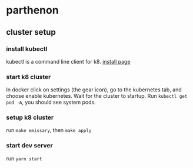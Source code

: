 # parthenon

## cluster setup

### install kubectl

kubectl is a command line client for k8. [install page](https://kubernetes.io/docs/tasks/tools/)

### start k8 cluster

In docker click on settings (the gear icon), go to the kubernetes tab, and choose enable kubernetes. Wait for the cluster to startup. Run `kubectl get pod -A`, you should see system pods.

### setup k8 cluster

run `make emissary`, then `make apply`

### start dev server

run `yarn start`

